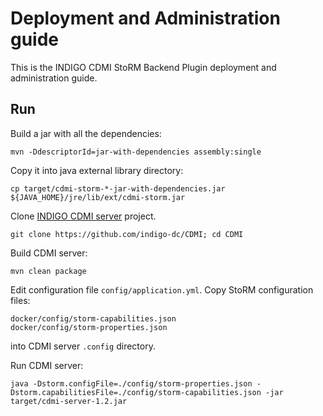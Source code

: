 # Deployment and Administration guide

This is the INDIGO CDMI StoRM Backend Plugin deployment and administration guide.

## Run

Build a jar with all the dependencies:

    mvn -DdescriptorId=jar-with-dependencies assembly:single

Copy it into java external library directory:

    cp target/cdmi-storm-*-jar-with-dependencies.jar ${JAVA_HOME}/jre/lib/ext/cdmi-storm.jar


Clone [INDIGO CDMI server](https://github.com/indigo-dc/CDMI) project.

    git clone https://github.com/indigo-dc/CDMI; cd CDMI

Build CDMI server:

    mvn clean package

Edit configuration file ```config/application.yml```.
Copy StoRM configuration files:

    docker/config/storm-capabilities.json
    docker/config/storm-properties.json

into CDMI server ```.config``` directory.

Run CDMI server:

    java -Dstorm.configFile=./config/storm-properties.json -Dstorm.capabilitiesFile=./config/storm-capabilities.json -jar target/cdmi-server-1.2.jar
